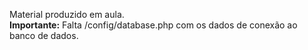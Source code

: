 Material produzido em aula.\
**Importante:** Falta /config/database.php com os dados de conexão ao banco de dados.
